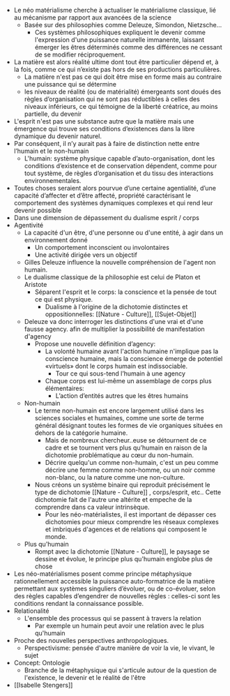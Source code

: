- Le néo matérialisme cherche à actualiser le matérialisme classique, lié au mécanisme par rapport aux avancées de la science
	- Basée sur des philosophies comme Deleuze, Simondon, Nietzsche...
		- Ces systèmes philosophiques expliquent le devenir comme l'expression d'une puissance naturelle immanente, laissant émerger les êtres déterminés comme des différences ne cessant de se modifier réciproquement.
- La matière est alors réalité ultime dont tout être particulier dépend et, à la fois, comme ce qui n’existe pas hors de ses productions particulières.
	- La matière n'est pas ce qui doit être mise en forme mais au contraire une puissance qui se détermine
	- les niveaux de réalité (ou de matérialité) émergeants sont doués des règles d’organisation qui ne sont pas réductibles à celles des niveaux inférieurs, ce qui témoigne de la liberté créatrice, au moins partielle, du devenir
- L'esprit n'est pas une substance autre que la matière mais une émergence qui trouve ses conditions d’existences dans la libre dynamique du
  devenir naturel.
- Par conséquent, il n’y aurait pas à faire de distinction nette entre l’humain et le non-humain
	- L'humain: système physique capable d’auto-organisation, dont les conditions d’existence et de conservation dépendent, comme pour tout système, de règles d’organisation et du tissu des interactions environnementales.
- Toutes choses seraient alors pourvue d’une certaine agentialité, d’une capacité d’affecter et d’être affecté, propriété caractérisant le comportement des systèmes dynamiques complexes et qui rend leur devenir possible
- Dans une dimension de dépassement du dualisme esprit / corps
- Agentivité
	- La capacité d'un être, d'une personne ou d'une entité, à agir dans un environnement donné
		- Un comportement inconscient ou involontaires
		- Une activité dirigée vers un objectif
	- Gilles Deleuze influence la nouvelle compréhension de l'agent non humain.
	- Le dualisme classique de la philosophie est celui de Platon et Aristote
		- Séparent l'esprit et le corps: la conscience et la pensée de tout ce qui est physique.
			- Dualisme à l'origine de la dichotomie distinctes et oppositionnelles: [[Nature - Culture]], [[Sujet-Objet]]
	- Deleuze va donc interroger les distinctions d'une vrai et d'une fausse agency. afin de multiplier la possibilité de manifestation d'agency
		- Propose une nouvelle définition d’agency:
			- La volonté humaine avant l'action humaine n'implique pas la conscience humaine, mais la conscience émerge de potentiel «virtuels» dont le corps humain est indissociable.
				- Tour ce qui sous-tend l’humain à une agency
			- Chaque corps est lui-même un assemblage de corps plus élémentaires:
				- L’action d’entités autres que les êtres humains
	- Non-humain
		- Le terme non-humain est encore largement utilisé dans les sciences sociales et humaines, comme une sorte de terme général désignant
		  toutes les formes de vie organiques situées en dehors de la catégorie humaine.
			- Mais de nombreux chercheur..euse se détournent de ce cadre et se tournent vers plus qu’humain en raison de la dichotomie problématique au cœur du non-humain.
			- Décrire quelqu'un comme non-humain, c'est un peu comme décrire une femme comme non-homme, ou un noir comme non-blanc, ou la nature comme une non-culture.
		- Nous créons un système binaire qui reproduit précisément le type de dichotomie [[Nature - Culture]] , corps/esprit, etc.. Cette dichotomie fait de l'autre une altérite et empeche de la comprendre dans ca valeur intrinsèque.
			- Pour les néo-matérialistes, il est important de dépasser ces dichotomies pour mieux comprendre les réseaux complexes et imbriqués d'agences et de relations qui composent le monde.
	- Plus qu'humain
		- Rompt avec la dichotomie [[Nature - Culture]], le paysage se dessine et évolue, le principe plus qu'humain englobe plus de chose
- Les néo-matérialismes posent comme principe métaphysique rationnellement accessible la puissance auto-formatrice de la matière permettant aux systèmes singuliers d’évoluer, ou de co-évoluer, selon des règles capables d’engendrer de nouvelles règles : celles-ci sont les conditions rendant la connaissance possible.
- Relationalité
	- L'ensemble des processus qui se passent à travers la relation
		- Par exemple un humain peut avoir une relation avec le plus qu'humain
- Proche des nouvelles perspectives anthropologiques.
	- Perspectivisme: pensée d'autre manière de voir la vie, le vivant, le sujet
- Concept: Ontologie
	- Branche de la métaphysique qui s'articule autour de la question de l'existence, le devenir et le réalité de l'être
- [[Isabelle Stengers]]